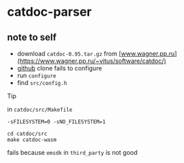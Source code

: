 # catdoc-parser

## note to self

* download `catdoc-0.95.tar.gz` from [www.wagner.pp.ru](https://www.wagner.pp.ru/~vitus/software/catdoc/)  
* [github](https://github.com/petewarden/catdoc) clone fails to configure
* run `configure`
* find `src/config.h`

> [!TIP]
> in `catdoc/src/Makefile`
> ```
> -sFILESYSTEM=0 -sNO_FILESYSTEM=1
> ```

```
cd catdoc/src
make catdoc-wasm
```

fails because `emsdk` in `third_party` is not good 
